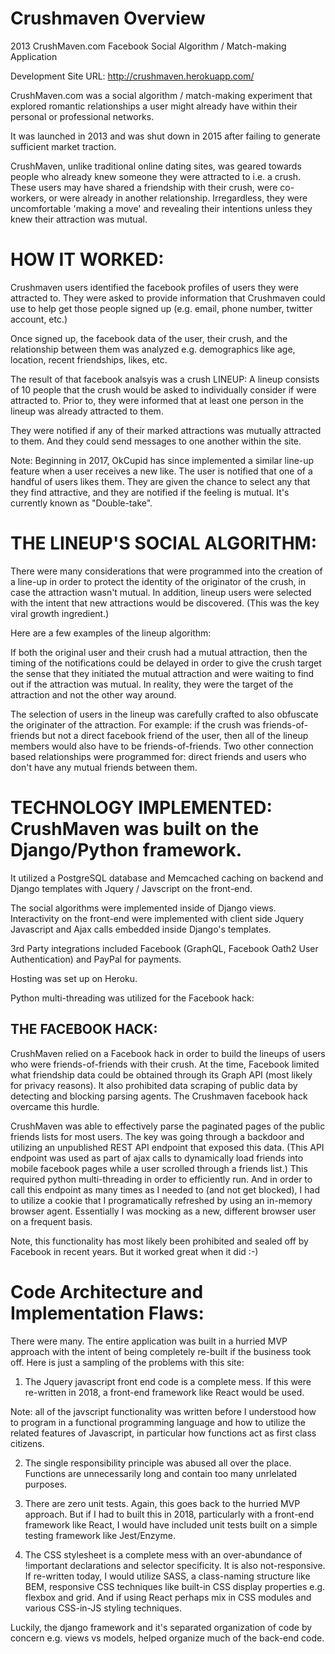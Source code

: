 # Crushmaven Overview
2013 CrushMaven.com Facebook Social Algorithm / Match-making Application

Development Site URL: http://crushmaven.herokuapp.com/

CrushMaven.com was a social algorithm / match-making experiment that explored romantic relationships a user might already have within their personal or professional networks.

It was launched in 2013 and was shut down in 2015 after failing to generate sufficient market traction.

CrushMaven, unlike traditional online dating sites, was geared towards people who already knew someone they were attracted to i.e. a crush. These users may have shared a friendship with their crush, were co-workers, or were already in another relationship.  Irregardless, they were uncomfortable 'making a move' and revealing their intentions unless they knew their attraction was mutual.

# HOW IT WORKED:

Crushmaven users identified the facebook profiles of users they were attracted to. They were asked to provide information that Crushmaven could use to help get those people signed up (e.g. email, phone number, twitter account, etc.)

Once signed up, the facebook data of the user, their crush, and the relationship between them was analyzed
e.g. demographics like age, location, recent friendships, likes, etc.

The result of that facebook analsyis was a crush LINEUP: A lineup consists of 10 people that the crush would be asked to individually consider if were attracted to. Prior to, they were informed that at least one person in the lineup was already attracted to them.

They were notified if any of their marked attractions was mutually attracted to them.  And they could send messages to one another within the site.

Note: Beginning in 2017, OkCupid has since implemented a similar line-up feature when a user receives a new like.  The user is notified that one of a handful of users likes them. They are given the chance to select any that they find attractive, and they are notified if the feeling is mutual.  It's currently known as "Double-take".

# THE LINEUP'S SOCIAL ALGORITHM:

There were many considerations that were programmed into the creation of a line-up in order to protect the identity
of the originator of the crush, in case the attraction wasn't mutual.  In addition, lineup users were selected with the intent that new attractions would be discovered.  (This was the key viral growth ingredient.)

Here are a few examples of the lineup algorithm: 

If both the original user and their crush had a mutual attraction, then the timing of the notifications could be delayed in order to give the crush target the sense that they initiated the mutual attraction and were waiting to find out if the attraction was mutual.  In reality, they were the target of the attraction and not the other way around.

The selection of users in the lineup was carefully crafted to also obfuscate the originater of the attraction.  For example: if the crush was friends-of-friends but not a direct facebook friend of the user, then all of the lineup members would also have to be friends-of-friends.  Two other connection based relationships were programmed for: direct friends and users who don't have any mutual friends between them.

# TECHNOLOGY IMPLEMENTED: CrushMaven was built on the Django/Python framework. 

It utilized a PostgreSQL database and Memcached caching on backend and Django templates with Jquery / Javscript on the front-end.

The social algorithms were implemented inside of Django views.  Interactivity on the front-end were implemented with client side Jquery Javascript and Ajax calls embedded inside Django's templates.

3rd Party integrations included Facebook (GraphQL, Facebook Oath2 User Authentication) and PayPal for payments.

Hosting was set up on Heroku.

Python multi-threading was utilized for the Facebook hack:

## THE FACEBOOK HACK:

CrushMaven relied on a Facebook hack in order to build the lineups of users who were friends-of-friends with their crush.  At the time, Facebook limited what friendship data could be obtained through its Graph API (most likely for privacy reasons).  It also prohibited data scraping of public data by detecting and blocking parsing agents. The Crushmaven facebook hack overcame this hurdle.

CrushMaven was able to effectively parse the paginated pages of the public friends lists for most users. The key was going through a backdoor and utilizing an unpublished REST API endpoint that exposed this data. (This API endpoint was used as part of ajax calls to dynamically load friends into mobile facebook pages while a user scrolled through a friends list.)  This required python multi-threading in order to efficiently run.  And in order to call this endpoint as many times as I needed to (and not get blocked), I had to utilize a cookie that I programatically refreshed by using an in-memory browser agent.  Essentially I was mocking as a new, different browser user on a frequent basis.  

Note, this functionality has most likely been prohibited and sealed off by Facebook in recent years.  But it worked great when it did :-)

# Code Architecture and Implementation Flaws:

There were many.  The entire application was built in a hurried MVP approach with the intent of being completely re-built if the business took off.  Here is just a sampling of the problems with this site:

1.  The Jquery javascript front end code is a complete mess.  If this were re-written in 2018, a front-end framework like React would be used.  

Note: all of the javscript functionality was written before I  understood how to program in a functional programming language and how to utilize the related features of Javascript, in particular how functions act as first class citizens.  

2.  The single responsibility principle was abused all over the place.  Functions are unnecessarily long and contain too many unrlelated purposes.

3.  There are zero unit tests.  Again, this goes back to the hurried MVP approach.  But if I had to built this in 2018, particularly with a front-end framework like React, I would have included unit tests built on a simple testing framework like Jest/Enzyme.

4.  The CSS stylesheet is a complete mess with an over-abundance of !important declarations and selector specificity.  It is also not-responsive.  If re-written today, I would utilize SASS, a class-naming structure like BEM, responsive CSS techniques like built-in CSS display properties e.g. flexbox and grid.  And if using React perhaps mix in CSS modules and various CSS-in-JS styling techniques.

Luckily, the django framework and it's separated organization of code by concern e.g. views vs models, helped organize much of the back-end code.
